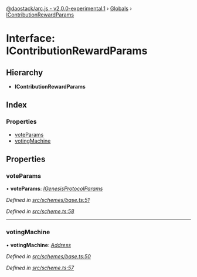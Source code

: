 [@daostack/arc.js - v2.0.0-experimental.1](../README.md) › [Globals](../globals.md) › [IContributionRewardParams](icontributionrewardparams.md)

# Interface: IContributionRewardParams

## Hierarchy

* **IContributionRewardParams**

## Index

### Properties

* [voteParams](icontributionrewardparams.md#voteparams)
* [votingMachine](icontributionrewardparams.md#votingmachine)

## Properties

###  voteParams

• **voteParams**: *[IGenesisProtocolParams](igenesisprotocolparams.md)*

*Defined in [src/schemes/base.ts:51](https://github.com/daostack/arc.js/blob/6c661ff/src/schemes/base.ts#L51)*

*Defined in [src/scheme.ts:58](https://github.com/daostack/arc.js/blob/6c661ff/src/scheme.ts#L58)*

___

###  votingMachine

• **votingMachine**: *[Address](../globals.md#address)*

*Defined in [src/schemes/base.ts:50](https://github.com/daostack/arc.js/blob/6c661ff/src/schemes/base.ts#L50)*

*Defined in [src/scheme.ts:57](https://github.com/daostack/arc.js/blob/6c661ff/src/scheme.ts#L57)*

